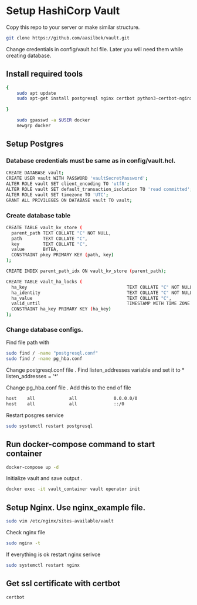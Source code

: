# Setup HashiCorp Vault
Copy this repo to your server or make similar structure.
```bash
git clone https://github.com/aasilbek/vault.git
```
Change credentials in config/vault.hcl file. Later you will need them while creating database.

## Install required tools

```bash
{
    sudo apt update
    sudo apt-get install postgresql nginx certbot python3-certbot-nginx docker.io make docker-compose -y
    
}
```
```bash
    sudo gpasswd -a $USER docker
    newgrp docker
```

## Setup Postgres
### Database credentials must be same as in config/vault.hcl.
```bash
CREATE DATABASE vault;
CREATE USER vault WITH PASSWORD 'vaultSecretPassword';
ALTER ROLE vault SET client_encoding TO 'utf8';
ALTER ROLE vault SET default_transaction_isolation TO 'read committed';
ALTER ROLE vault SET timezone TO 'UTC';
GRANT ALL PRIVILEGES ON DATABASE vault TO vault;

```

### Create database table
```bash
CREATE TABLE vault_kv_store (
  parent_path TEXT COLLATE "C" NOT NULL,
  path        TEXT COLLATE "C",
  key         TEXT COLLATE "C",
  value       BYTEA,
  CONSTRAINT pkey PRIMARY KEY (path, key)
);

CREATE INDEX parent_path_idx ON vault_kv_store (parent_path);

CREATE TABLE vault_ha_locks (
  ha_key                                      TEXT COLLATE "C" NOT NULL,
  ha_identity                                 TEXT COLLATE "C" NOT NULL,
  ha_value                                    TEXT COLLATE "C",
  valid_until                                 TIMESTAMP WITH TIME ZONE NOT NULL,
  CONSTRAINT ha_key PRIMARY KEY (ha_key)
);
```

### Change database configs.
Find file path with 
```bash
sudo find / -name "postgresql.conf"
sudo find / -name pg_hba.conf
```
Change postgresql.conf file . Find  listen_addresses variable and set it to *
listen_addresses = '*'



Change pg_hba.conf file . Add this to the end of file
```bash
host    all             all              0.0.0.0/0                       md5
host    all             all              ::/0                            md5
```

Restart posgres service
```bash
sudo systemctl restart postgresql
```

## Run docker-compose command to start container
```bash
docker-compose up -d
```
Initialize vault and save output . 
```bash
docker exec -it vault_container vault operator init
```

## Setup Nginx. Use nginx_example file.
```bash
sudo vim /etc/nginx/sites-available/vault
```
Check nginx file
```bash
sudo nginx -t
```
If everything is ok restart nginx serivce
```bash
sudo systemctl restart nginx
```

## Get ssl certificate with certbot
```bash
certbot
```